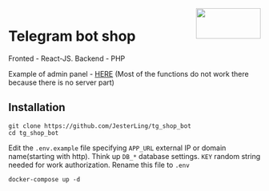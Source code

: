 <img align="right" width="129" height="61" src="https://github.com/JesterLing/tg_shop_bot/assets/29150943/891acc85-2938-40c5-aca6-864bbb7b2ec6">

# Telegram bot shop

Fronted - React-JS. Backend - PHP

Example of admin panel - [HERE](https://jesterling.github.io/tg_shop_bot/#/dashboard) (Most of the functions do not work there because there is no server part)

## Installation

```
git clone https://github.com/JesterLing/tg_shop_bot
cd tg_shop_bot
```

Edit the `.env.example` file specifying `APP_URL` external IP or domain name(starting with http). Think up `DB_*` database settings. `KEY` random string needed for work authorization. Rename this file to `.env`

```
docker-compose up -d
```

